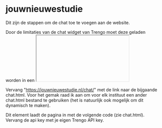 # jouwnieuwestudie
Dit zijn de stappen om de chat toe te voegen aan de website.

Door de limitaties van de chat widget van Trengo moet deze geladen worden in een <iframe> element. Dit element moet op de komen waar de chat moet worden geimplementeerd.

<iframe src=”https://jouwnieuwestudie.nl/chat/” width=”100%” height=”600px” style=”border:none;”></iframe>

Vervang "https://jouwnieuwestudie.nl/chat/" met de link naar de bijgaande chat.html. Voor het gemak raad ik aan om voor elk instituut een ander chat.html bestand te gebruiken (het is natuurlijk ook mogelijk om dit dynamisch te maken).

Dit element laadt de pagina in met de volgende code (zie chat.html). Vervang de api key met je eigen Trengo API key.
